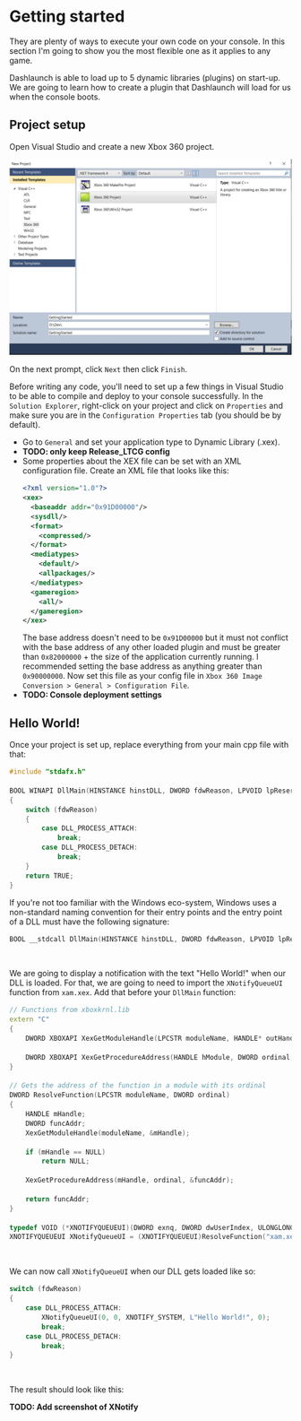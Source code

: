 # Getting started
They are plenty of ways to execute your own code on your console. In this section I'm going to show you the most flexible one as it applies to any game.

Dashlaunch is able to load up to 5 dynamic libraries (plugins) on start-up. We are going to learn how to create a plugin that Dashlaunch will load for us when the console boots.

## Project setup
Open Visual Studio and create a new Xbox 360 project.

<img src="./Resources/Screenshots/vs-create-project.png" alt="Visual Studio Xbox 360 Project"/>

On the next prompt, click `Next` then click `Finish`.

Before writing any code, you'll need to set up a few things in Visual Studio to be able to compile and deploy to your console successfully. In the `Solution Explorer`, right-click on your project and click on `Properties` and make sure you are in the `Configuration Properties` tab (you should be by default).

- Go to `General` and set your application type to Dynamic Library (.xex).
-  **TODO: only keep Release_LTCG config**
- Some properties about the XEX file can be set with an XML configuration file. Create an XML file that looks like this:
    ```XML
    <?xml version="1.0"?>
    <xex>
      <baseaddr addr="0x91D00000"/>
      <sysdll/>
      <format>
        <compressed/>
      </format>
      <mediatypes>
        <default/>
        <allpackages/>
      </mediatypes>
      <gameregion>
        <all/>
      </gameregion>
    </xex>
    ```
    The base address doesn't need to be `0x91D00000` but it must not conflict with the base address of any other loaded plugin and must be greater than `0x82000000` + the size of the application currently running. I recommended setting the base address as anything greater than `0x90000000`.
    Now set this file as your config file in `Xbox 360 Image Conversion > General > Configuration File`.
- **TODO: Console deployment settings**

## Hello World!
Once your project is set up, replace everything from your main cpp file with that:
```C++
#include "stdafx.h"

BOOL WINAPI DllMain(HINSTANCE hinstDLL, DWORD fdwReason, LPVOID lpReserved)
{
    switch (fdwReason) 
    {
        case DLL_PROCESS_ATTACH:
            break;
        case DLL_PROCESS_DETACH:
            break;
    }
    return TRUE;
}
```
If you're not too familiar with the Windows eco-system, Windows uses a non-standard naming convention for their entry points and the entry point of a DLL must have the following signature:
```C++
BOOL __stdcall DllMain(HINSTANCE hinstDLL, DWORD fdwReason, LPVOID lpReserved);
```

<br/>

We are going to display a notification with the text "Hello World!" when our DLL is loaded. For that, we are going to need to import the `XNotifyQueueUI` function from `xam.xex`. Add that before your `DllMain` function:
```C++
// Functions from xboxkrnl.lib
extern "C"
{
    DWORD XBOXAPI XexGetModuleHandle(LPCSTR moduleName, HANDLE* outHandle);

    DWORD XBOXAPI XexGetProcedureAddress(HANDLE hModule, DWORD ordinal, DWORD* outAddress);
}

// Gets the address of the function in a module with its ordinal
DWORD ResolveFunction(LPCSTR moduleName, DWORD ordinal)
{
    HANDLE mHandle;
    DWORD funcAddr;
    XexGetModuleHandle(moduleName, &mHandle);

    if (mHandle == NULL)
        return NULL;
    
    XexGetProcedureAddress(mHandle, ordinal, &funcAddr);

    return funcAddr;
}

typedef VOID (*XNOTIFYQUEUEUI)(DWORD exnq, DWORD dwUserIndex, ULONGLONG qwAreas, PWCHAR displayText, PVOID contextData);
XNOTIFYQUEUEUI XNotifyQueueUI = (XNOTIFYQUEUEUI)ResolveFunction("xam.xex", 656);
```

<br/>

We can now call `XNotifyQueueUI` when our DLL gets loaded like so:
```C++
switch (fdwReason) 
{
    case DLL_PROCESS_ATTACH:
        XNotifyQueueUI(0, 0, XNOTIFY_SYSTEM, L"Hello World!", 0);
        break;
    case DLL_PROCESS_DETACH:
        break;
}
```

<br/>

The result should look like this:

**TODO: Add screenshot of XNotify**
